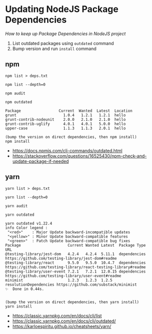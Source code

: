 # Updating NodeJS Package Dependencies

_How to keep up Package Dependencies in NodeJS project_

1. List outdated packages using `outdated` command
2. Bump version and run `install` command

## npm

```
npm list > deps.txt

npm list --depth=0

npm audit

npm outdated

Package                 Current  Wanted  Latest  Location
grunt                     1.0.4   1.2.1   1.2.1  hello
grunt-contrib-nodeunit    2.0.0   2.1.0   2.1.0  hello
grunt-contrib-uglify      4.0.1   4.0.1   5.0.0  hello
upper-case                1.1.3   1.1.3   2.0.1  hello

(bump the version on direct dependencies, then npm install)
npm install
```

- https://docs.npmjs.com/cli-commands/outdated.html
- https://stackoverflow.com/questions/16525430/npm-check-and-update-package-if-needed

## yarn

```
yarn list > deps.txt

yarn list --depth=0

yarn audit

yarn outdated

yarn outdated v1.22.4
info Color legend :
 "<red>"    : Major Update backward-incompatible updates
 "<yellow>" : Minor Update backward-compatible features
 "<green>"  : Patch Update backward-compatible bug fixes
Package                     Current Wanted Latest  Package Type           URL
@testing-library/jest-dom   4.2.4   4.2.4  5.11.1  dependencies           https://github.com/testing-library/jest-dom#readme
@testing-library/react      9.5.0   9.5.0  10.4.7  dependencies           https://github.com/testing-library/react-testing-library#readme
@testing-library/user-event 7.2.1   7.2.1  12.0.15 dependencies           https://github.com/testing-library/user-event#readme
minimist                    1.2.3   1.2.3  1.2.5   resolutionDependencies https://github.com/substack/minimist
✨  Done in 0.44s.


(bump the version on direct dependencies, then yarn install)
yarn install
```

- https://classic.yarnpkg.com/en/docs/cli/list
- https://classic.yarnpkg.com/en/docs/cli/outdated/
- https://karloespiritu.github.io/cheatsheets/yarn/
